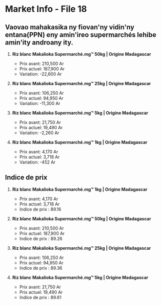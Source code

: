 # Market Info - File 18

## Vaovao mahakasika ny fiovan'ny vidin'ny entana(PPN) eny amin'ireo supermarchés lehibe amin'ity androany ity.

1. **Riz blanc Makalioka Supermarché.mg™ 50kg | Origine Madagascar**
   - Prix avant: 210,500 Ar
   - Prix actuel: 187,900 Ar
   - Variation: -22,600 Ar

2. **Riz blanc Makalioka Supermarché.mg™ 25kg | Origine Madagascar**
   - Prix avant: 106,250 Ar
   - Prix actuel: 94,950 Ar
   - Variation: -11,300 Ar

3. **Riz blanc Makalioka Supermarché.mg™ 5kg | Origine Madagascar**
   - Prix avant: 21,750 Ar
   - Prix actuel: 19,490 Ar
   - Variation: -2,260 Ar

4. **Riz blanc Makalioka Supermarché.mg™ 1kg | Origine Madagascar**
   - Prix avant: 4,170 Ar
   - Prix actuel: 3,718 Ar
   - Variation: -452 Ar



## Indice de prix

1. **Riz blanc Makalioka Supermarché.mg™ 1kg | Origine Madagascar**
   - Prix avant: 4,170 Ar
   - Prix actuel: 3,718 Ar
   - Indice de prix : 89.16

2. **Riz blanc Makalioka Supermarché.mg™ 50kg | Origine Madagascar**
   - Prix avant: 210,500 Ar
   - Prix actuel: 187,900 Ar
   - Indice de prix : 89.26

3. **Riz blanc Makalioka Supermarché.mg™ 25kg | Origine Madagascar**
   - Prix avant: 106,250 Ar
   - Prix actuel: 94,950 Ar
   - Indice de prix : 89.36

4. **Riz blanc Makalioka Supermarché.mg™ 5kg | Origine Madagascar**
   - Prix avant: 21,750 Ar
   - Prix actuel: 19,490 Ar
   - Indice de prix : 89.61

